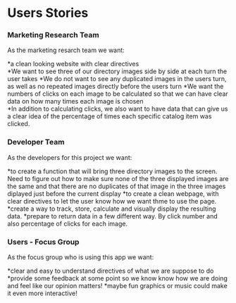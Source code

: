 # Users Stories


### Marketing Research Team

As the marketing resarch team we want: 

*a clean looking website with clear directives  
*We want to see three of our directory images side by side at each turn the user takes 
*We do not want to see any duplicated images in the users turn, as well as no repeated images directly before the users turn 
*We want the numbers of clicks on each image to be calculated so that we can have clear data on how many times each image is chosen  
*In addition to calculating clicks, we also want to have data that can give us a clear idea of the percentage of times each specific catalog item was clicked.

### Developer Team

As the developers for this project we want:

*to create a function that will bring three directory images to the screen.  Need to figure out how to make sure none of the three displayed images are the same and that there are no duplicates of that image in the three images diplayed just before the current display
*to create a clean webpage, with clear directives to let the user know how we want thme to use the page.
*create a way to track, store, calculate and visually display the resulting data.
*prepare to return data in a few different way.  By click number and also percentage of clicks for each image.

### Users - Focus Group

As the focus group who is using this app we want:

*clear and easy to understand directives of what we are suppose to do
*provide some feedback at some point so we know know how we are doing and feel like our opinion matters!
*maybe fun graphics or music could make it even more interactive! 


